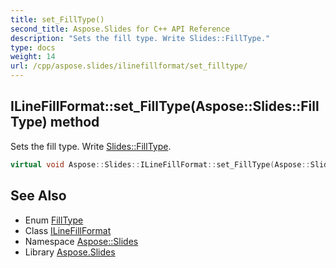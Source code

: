 ```yaml
---
title: set_FillType()
second_title: Aspose.Slides for C++ API Reference
description: "Sets the fill type. Write Slides::FillType."
type: docs
weight: 14
url: /cpp/aspose.slides/ilinefillformat/set_filltype/
---
```

## ILineFillFormat::set_FillType(Aspose::Slides::FillType) method


Sets the fill type. Write [Slides::FillType](../../filltype/).

```cpp
virtual void Aspose::Slides::ILineFillFormat::set_FillType(Aspose::Slides::FillType value)=0
```

## See Also

* Enum [FillType](../filltype/)
* Class [ILineFillFormat](./)
* Namespace [Aspose::Slides](../)
* Library [Aspose.Slides](../../)
